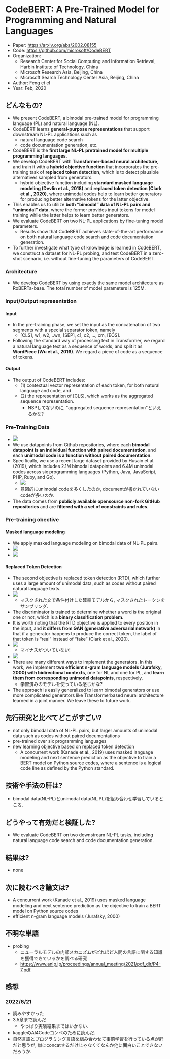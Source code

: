 # CodeBERT: A Pre-Trained Model for Programming and Natural Languages
- Paper: https://arxiv.org/abs/2002.08155
- Code: https://github.com/microsoft/CodeBERT
- Organization: 
  - Research Center for Social Computing and Information Retrieval, Harbin Institute of Technology, China
  - Microsoft Research Asia, Beijing, China
  - Microsoft Search Technology Center Asia, Beijing, China
- Author: Feng et el
- Year: Feb, 2020

## どんなもの?
- We present CodeBERT, a bimodal pre-trained model for programming language (PL) and natural language (NL).
- CodeBERT learns **general-purpose representations** that support downstream NL-PL applications such as
  - natural language code search
  - code documentation generation, etc.
- CodeBERT is the **first large NL-PL pretrained model for multiple programming languages**.
- We develop CodeBERT with **Transformer-based neural architecture**, and train it with a **hybrid objective function** that incorporates the pre-training task of **replaced token detection**, which is to detect plausible alternatives sampled from generators.
  - hybrid objective function including **standard masked language modeling (Devlin et al., 2018)** and **replaced token detection (Clark et al., 2020)**, where unimodal codes help to learn better generators for producing better alternative tokens for the latter objective.
- This enables us to utilize **both “bimodal” data of NL-PL pairs and “unimodal” data**, where the former provides input tokens for model training while the latter helps to learn better generators.
- We evaluate CodeBERT on two NL-PL applications by fine-tuning model parameters.
  - Results show that CodeBERT achieves state-of-the-art performance on both natural language code search and code documentation generation.
- To further investigate what type of knowledge is learned in CodeBERT, we construct a dataset for NL-PL probing, and test CodeBERT in a zero-shot scenario, i.e. without fine-tuning the parameters of CodeBERT.

### Architecture
- We develop CodeBERT by using exactly the same model architecture as RoBERTa-base. The total number of model parameters is 125M.

### Input/Output representation
#### Input
- In the pre-training phase, we set the input as the concatenation of two segments with a special separator token, namely
  - [CLS], w1, w2, ..wn, [SEP], c1, c2, ..., cm, [EOS].
- Following the standard way of processing text in Transformer, we regard a natural language text as a sequence of words, and split it as **WordPiece (Wu et al., 2016)**. We regard a piece of code as a sequence of tokens.
#### Output
- The output of CodeBERT includes:
  - (1) contextual vector representation of each token, for both natural language and code, and
  - (2) the representation of [CLS], which works as the aggregated sequence representation.
    - NSPしてないのに, "aggregated sequence representation"といえるかな?

### Pre-Training Data
- ![](img/figure2.png)
- We use datapoints from Github repositories, where each **bimodal datapoint is an individual function with paired documentation**, and each **unimodal code is a function without paired documentation**.
- Specifically, we use a recent large dataset provided by Husain et al. (2019), which includes 2.1M bimodal datapoints and 6.4M unimodal codes across six programming languages (Python, Java, JavaScript, PHP, Ruby, and Go).
  - ![](img/figure1.png)
  - 意図的にunimodal codeを多くしたのか, documentが書かれていないcodeが多いのか.
- The data comes from **publicly available opensource non-fork GitHub repositories** and are **filtered with a set of constraints and rules**.

### Pre-training obective
#### Masked language modeling
- We apply masked language modeling on bimodal data of NL-PL pairs.
- ![](img/figure4.png)
- ![](img/figure3.png)
#### Replaced Token Detection
- The second objective is replaced token detection (RTD), which further uses a large amount of unimodal data, such as codes without paired natural language texts.
- ![](img/figure5.png)
  - マスクされた文で条件付けした確率モデルから, マスクされたトークンをサンプリング. 
- The discriminator is trained to determine whether a word is the original one or not, which is a **binary classification problem**.
- It is worth noting that the RTD objective is applied to every position in the input, and **it differs from GAN (generative adversarial network)** in that if a generator happens to produce the correct token, the label of that token is “real” instead of “fake” (Clark et al., 2020).
- ![](img/figure6.png)
  - マイナスがついていない!
- ![](img/figure7.png)
- There are many different ways to implement the generators. In this work, we implement **two efficient n-gram language models (Jurafsky, 2000) with bidirectional contexts**, one for NL and one for PL, and **learn them from corresponding unimodel datapoints**, respectively.
  - 学習済みのモデルを使っている感じかな?
- The approach is easily generalized to learn bimodal generators or use more complicated generators like Transformerbased neural architecture learned in a joint manner. We leave these to future work.

## 先行研究と比べてどこがすごい?
- not only bimodal data of NL-PL pairs, but larger amounts of unimodal data such as codes without paired documentations
- pre-trained over six programming languages
- new learning objective based on replaced token detection
  - A concurrent work (Kanade et al., 2019) uses masked language modeling and next sentence prediction as the objective to train a BERT model on Python source codes, where a sentence is a logical code line as defined by the Python standard.

## 技術や手法の肝は?
- bimodal data(NL-PL)とunimodal data(NL,PL)を組み合わせ学習しているところ.

## どうやって有効だと検証した?
- We evaluate CodeBERT on two downstream NL-PL tasks, including natural language code search and code documentation generation.

## 結果は?
- none

## 次に読むべき論文は?
- A concurrent work (Kanade et al., 2019) uses masked language modeling and next sentence prediction as the objective to train a BERT model on Python source codes
- efficient n-gram language models (Jurafsky, 2000)

## 不明な単語
- probing
  - ニューラルモデルの内部メカニズムがどれほど人間の言語に関する知識を獲得できているかを調べる研究
  - https://www.anlp.jp/proceedings/annual_meeting/2021/pdf_dir/P4-7.pdf

## 感想
### 2022/6/21
- 読みやすかった
- 3.5章まで読んだ
  - やっぱり実験結果まではいかない.
- kaggleのAI4Codeコンペのために読んだ.
- 自然言語とプログラミング言語を組み合わせて事前学習を行っている点が肝だと思うが, 単にconcatするだけじゃなくてなんか他に面白いことできないだろうか.
